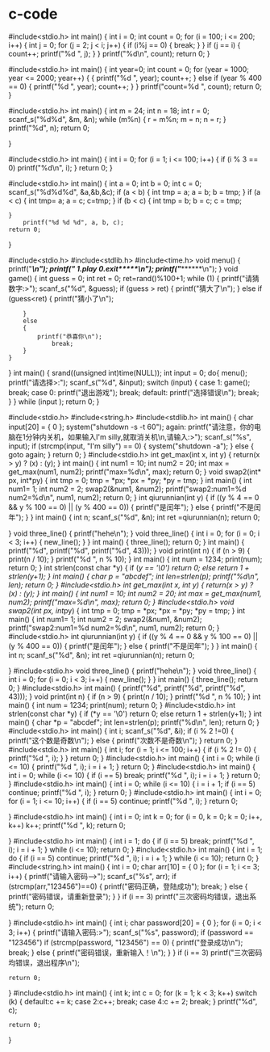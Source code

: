 # c-code
#include<stdio.h>
int main()
{
	int i = 0;
	int count = 0;
	for (i = 100; i <= 200; i++)
	{
		int j = 0;
		for (j = 2; j < i; j++)
		{
			if (i%j == 0)
			{
				break;
			}
		}
		if (j == i)
		{
			count++;
			printf("%d ", j);
		}
	}
	printf("%d\n", count);
	return 0;
}


#include<stdio.h>
int main()
{
	int year=0;
	int count = 0;
	for (year = 1000; year <= 2000; year++)
	{
		{
			printf("%d ", year);
			count++;
		}
		else if (year % 400 == 0)
		{
			printf("%d ", year);
			count++;
		}
	}
	printf("count=%d ", count);
    return 0;
}


#include<stdio.h>
int main()
{
	int m = 24;
	int n = 18;
	int r = 0;
	scanf_s("%d%d", &m, &n);
	while (m%n)
	{
		r = m%n;
		m = n;
		n = r;
	}
	printf("%d", n);
	return 0;

}


#include<stdio.h>
int main()
{
	int i = 0;
	for (i = 1; i <= 100; i++)
	{
		if (i % 3 == 0)
			printf("%d\n", i);
	}
    return 0;
}


#include<stdio.h>
int main()
{
	int a = 0;
	int b = 0;
	int c = 0;
	scanf_s("%d%d%d", &a,&b,&c);
	if (a < b)
	{
		int tmp = a;
		a = b;
		b = tmp;
	}
	if (a < c)
	{
		int tmp= a;
		a = c;
		c=tmp;
	}
	if (b < c)
	{
		int tmp = b;
		b = c;
		c = tmp;

	}
		printf("%d %d %d", a, b, c);
	return 0;
}

#include<stdio.h>
#include<stdlib.h>
#include<time.h>
void menu()
{
	printf("*******************************\n");
	printf("******  1.play      0.exit*****\n");
	printf("*******************************\n");
}
void game()
{
	int guess = 0;
	int  ret = 0;
	ret=rand()%100+1;
	while (1)
	{
		printf("请猜数字:>");
		scanf_s("%d", &guess);
		if (guess > ret)
		{
			printf("猜大了\n");
		}
		else if (guess<ret)
		{
			printf("猜小了\n");

		}
		else
		{
			printf("恭喜你\n");
				break;
		}
	}
}
int main()
{
	srand((unsigned int)time(NULL));
	int input = 0;
	do{
		menu();
		printf("请选择>:");
		scanf_s("%d", &input);
		switch (input)
		{
		case 1:
		    game();
		    break;
		case 0:
			printf("退出游戏");
			break;
		default:
			printf("选择错误\n");
			break;
		}
	} while (input );
	return 0;
}


#include<stdio.h>
#include<string.h>
#include<stdlib.h>
int main()
{
	char input[20] = { 0 };
	system("shutdown -s -t 60");
again:
	printf("请注意，你的电脑在1分钟内关机，如果输入I'm silly,就取消关机\n,请输入:>");
	scanf_s("%s", input);
	if (strcmp(input, "I'm silly") == 0)
	{
		system("shutdown -a");
	}
	else
	{
		goto again;
	}
	return 0;
}
#include<stdio.h>
int get_max(int x, int y)
{
	return(x > y) ? (x) : (y);
}
int main()
{
	int num1 = 10;
	int num2 = 20;
	int max = get_max(num1, num2);
	printf("max=%d\n", max);
	return 0;
}
void swap2(int* px, int*py)
{
	int tmp = 0;
	tmp = *px;
	*px = *py;
	*py = tmp;
}
int main()
{
	int num1= 1;
	int num2 = 2;
	swap2(&num1, &num2);
	printf("swap2:num1=%d num2=%d\n", num1, num2);
	return 0;
}
int qiurunnian(int y)
{
	if ((y % 4 == 0 && y % 100 == 0) || (y % 400 == 0))
	{
		printf("是闰年");
	}
	else
	{
		printf("不是闰年");
	}
}
int main()
{
	int n;
	scanf_s("%d", &n);
	int ret =qiurunnian(n);
	return 0;

}
void three_line()
{
	printf("hehe\n");
}
void three_line()
{
	int i = 0;
	for (i = 0; i < 3; i++)
	{
		new_line();
	}
}
int main()
{
	three_line();
	return 0;
}
int main()
{
	printf("%d", printf("%d", printf("%d", 43)));
}
void print(int n)
{
	if (n > 9)
	{
		print(n / 10);
	}
	printf("%d ", n % 10);
}
int main()
{
	int num = 1234;
	print(num);
	return 0;
}
int strlen(const char *y)
{
	if (*y == '\0')
		return 0;
	else
		return 1 + strlen(y+1);
}
int main()
{
	char *p = "abcdef";
	int len=strlen(p);
	printf("%d\n", len);
	return 0;
}
#include<stdio.h>
int get_max(int x, int y)
{
	return(x > y) ? (x) : (y);
}
int main()
{
	int num1 = 10;
	int num2 = 20;
	int max = get_max(num1, num2);
	printf("max=%d\n", max);
	return 0;
}
#include<stdio.h>
void swap2(int* px, int*py)
{
	int tmp = 0;
	tmp = *px;
	*px = *py;
	*py = tmp;
}
int main()
{
	int num1= 1;
	int num2 = 2;
	swap2(&num1, &num2);
	printf("swap2:num1=%d num2=%d\n", num1, num2);
	return 0;
}
#include<stdio.h>
int qiurunnian(int y)
{
	if ((y % 4 == 0 && y % 100 == 0) || (y % 400 == 0))
	{
		printf("是闰年");
	}
	else
	{
		printf("不是闰年");
	}
}
int main()
{
	int n;
	scanf_s("%d", &n);
	int ret =qiurunnian(n);
	return 0;

}
#include<stdio.h>
void three_line()
{
	printf("hehe\n");
}
void three_line()
{
	int i = 0;
	for (i = 0; i < 3; i++)
	{
		new_line();
	}
}
int main()
{
	three_line();
	return 0;
}
#include<stdio.h>
int main()
{
	printf("%d", printf("%d", printf("%d", 43)));
}
void print(int n)
{
	if (n > 9)
	{
		print(n / 10);
	}
	printf("%d ", n % 10);
}
int main()
{
	int num = 1234;
	print(num);
	return 0;
}
#include<stdio.h>
int strlen(const char *y)
{
	if (*y == '\0')
		return 0;
	else
		return 1 + strlen(y+1);
}
int main()
{
	char *p = "abcdef";
	int len=strlen(p);
	printf("%d\n", len);
	return 0;
}
#include<stdio.h>
int main()
{
	int i;
	scanf_s("%d", &i);
	if (i % 2 !=0)
	{
		printf("这个数是奇数\n");
	}
	else
	{
		printf("次数不是奇数\n");
	}
	return 0;
}
#include<stdio.h>
int main()
{
	int i;
	for (i = 1; i <= 100; i++)
	{
		if (i % 2 != 0)
		{
			printf("%d ", i);
		}
	}
	return 0;
}
#include<stdio.h>
int main()
{
	int i = 0;
	while (i <= 10)
	{
		printf("%d ", i);
		i = i + 1;
	}
	return 0;
}
#include<stdio.h>
int main()
{
	int i = 0;
	while (i <= 10)
	{
		if (i == 5)
			break;
		printf("%d ", i);
		i = i + 1;
	}
	return 0;
}
#include<stdio.h>
int main()
{
    int i = 0;
    while (i <= 10)
   {
		i = i + 1;
	if (i == 5)
	continue;
	printf("%d ", i);
	}
return 0;
}
#include<stdio.h>
int main()
{
	int i = 0;
	for (i = 1; i <= 10; i++)
	{
		if (i == 5)
			continue;
		printf("%d ", i);
	}
	return 0;

}
#include<stdio.h>
int main()
{
	int i = 0;
	int k = 0;
	for (i = 0, k = 0; k = 0; i++, k++)
		k++;
	printf("%d ", k);
		return 0;

}
#include<stdio.h>
int main()
{
	int i = 1;
	do
	{
		if (i == 5)
			break;
		printf("%d ", i);
		i = i + 1;
	} while (i <= 10);
	return 0;
}
#include<stdio.h>
int main()
{
	int i = 1;
	do
	{
		if (i == 5)
			continue;
		printf("%d ", i);
		i = i + 1;
	} while (i <= 10);
	return 0;
}
#include<string.h>
int main()
{
	int i = 0;
	char arr[10] = { 0 };
	for (i = 1; i <= 3; i++)
	{
		printf("请输入密码—>");
		scanf_s("%s", arr);
		if (strcmp(arr,"123456")==0)
		{
			printf("密码正确，登陆成功");
			break;
		}
		else
		{
			printf("密码错误，请重新登录");
		}
	}
	if (i == 3)
		printf("三次密码均错误，退出系统");
	return  0;

}
#include<stdio.h>
int main()
{
	int i;
	char password[20] = { 0 };
	for (i = 0; i < 3; i++)
	{
		printf("请输入密码:>");
		scanf_s("%s", password);
		if (password == "123456")
		if (strcmp(password, "123456") == 0)
		{
			printf("登录成功\n");
			break;
		}
		else
		{
			printf("密码错误，重新输入！\n");
		}
	}
	if (i == 3)
		printf("三次密码均错误，退出程序\n");

	return 0;
}
#include<stdio.h>
int main()
{
	int k;
	int c = 0;
	for (k = 1; k < 3; k++)
		switch (k)
		{
		default:c += k;
		case 2:c++; break;
		case 4:c += 2; break;
		}
	printf("%d", c);


	return 0;
}





